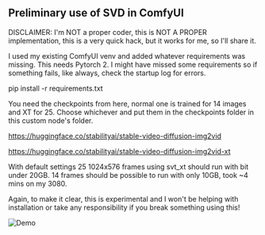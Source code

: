 ## Preliminary use of SVD in ComfyUI

DISCLAIMER: I'm NOT a proper coder, this is NOT A PROPER implementation, this is a very quick hack,  but it works for me, so I'll share it.

I used my existing ComfyUI venv and added whatever requirements was missing. This needs Pytorch 2. I might have missed some requirements so if something fails, like always, check the startup log for errors.

pip install -r requirements.txt

You need the checkpoints from here, normal one is trained for 14 images and XT for 25. Choose whichever and put them in the checkpoints folder in this custom node's folder.

https://huggingface.co/stabilityai/stable-video-diffusion-img2vid

https://huggingface.co/stabilityai/stable-video-diffusion-img2vid-xt

With default settings 25 1024x576 frames using svt_xt should run with bit under 20GB.
14 frames should be possible to run with only 10GB, took ~4 mins on my 3080.

Again, to make it clear, this is experimental and I won't be helping with installation or take any responsibility if you break something using this!

![Demo](example/example.gif)
